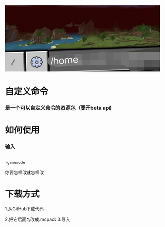 ![pack](pack_icon.png)

# 自定义命令

### 是一个可以自定义命令的资源包（要开beta api)

# 如何使用

### 输入

```

!gamemode

```



你要怎样改就怎样改

# 下载方式

1.从GitHub下载代码

2.把它后面名改成.mcpack
3.导入
